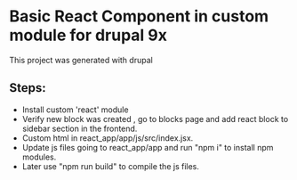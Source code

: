 # Basic React Component in custom module for drupal 9x
This project was generated with drupal 

## Steps:
- Install custom 'react' module
- Verify new block was created , go to blocks page and add react block to sidebar section in the frontend.
- Custom html in react_app/app/js/src/index.jsx.
- Update js files going to react_app/app and run "npm i" to install npm modules.
- Later use "npm run build" to compile the js files.